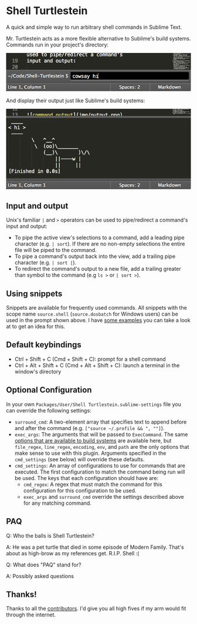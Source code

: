 Shell Turtlestein
=================

A quick and simple way to run arbitrary shell commands in Sublime Text.

Mr. Turtlestein acts as a more flexible alternative to Sublime's build systems.
Commands run in your project's directory:

![input a shell command](img/input.png)

And display their output just like Sublime's build systems:

![command output](img/output.png)


Input and output
------------------------
Unix's familiar `|` and `>` operators can be used to pipe/redirect a command's
input and output:

  * To pipe the active view's selections to a command, add a leading pipe
    character (e.g. `| sort`).  If there are no non-empty selections the entire
    file will be piped to the command.
  * To pipe a command's output back into the view, add a trailing pipe
    character (e.g. `| sort |`).
  * To redirect the command's output to a new file, add a trailing greater than
    symbol to the command (e.g `ls >` or `| sort >`).


Using snippets
--------------
Snippets are available for frequently used commands.  All snippets with the
scope name `source.shell` (`source.dosbatch` for Windows users) can be used in
the prompt shown above.  I have
[some examples](https://github.com/misfo/Sublime-Packages/tree/master/User/Snippets/Shell)
you can take a look at to get an idea for this.


Default keybindings
-------------------
* Ctrl + Shift + C (Cmd + Shift + C): prompt for a shell command
* Ctrl + Alt + Shift + C (Cmd + Alt + Shift + C): launch a terminal in the
  window's directory


Optional Configuration
----------------------
In your own `Packages/User/Shell Turtlestein.sublime-settings` file you can
override the following settings:

  * `surround_cmd`: A two-element array that specifies text to append before and
    after the command (e.g. `["source ~/.profile && ", ""]`).
  * `exec_args`: The arguments that will be passed to `ExecCommand`.
    The same
    [options that are available to build systems](http://sublimetext.info/docs/en/reference/build_systems.html)
    are available here, but `file_regex`, `line_regex`, `encoding`, `env`, and
    `path` are the only options that make sense to use with this plugin.
    Arguments specified in the `cmd_settings` (see below) will override these
    defaults.
  * `cmd_settings`: An array of configurations to use for commands that are
  	executed.  The first configuration to match the command being run will be
  	used.  The keys that each configuration should have are:
  	* `cmd_regex`: A regex that must match the command for this configuration
  	  for this configuration to be used.
  	* `exec_args` and `surround_cmd` override the settings described above for
      any matching command.


PAQ
---
Q: Who the balls is Shell Turtlestein?

A: He was a pet turtle that died in some episode of Modern Family.  That's about
   as high-brow as my references get.  R.I.P. Shell :(

Q: What does "PAQ" stand for?

A: Possibly asked questions


Thanks!
-------
Thanks to all the
[contributors](https://github.com/misfo/Shell-Turtlestein/graphs/contributors).
I'd give you all high fives if my arm would fit through the internet.
